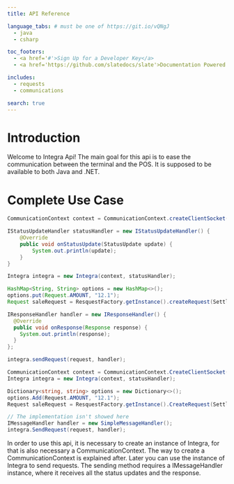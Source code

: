 ```yaml
---
title: API Reference

language_tabs: # must be one of https://git.io/vQNgJ
  - java
  - csharp

toc_footers:
  - <a href='#'>Sign Up for a Developer Key</a>
  - <a href='https://github.com/slatedocs/slate'>Documentation Powered by Slate</a>

includes:   
  - requests
  - communications

search: true
---
```


# Introduction
Welcome to Integra Api! The main goal for this api is to ease the communication between the terminal and the POS.
It is supposed to be available to both Java and .NET.

# Complete Use Case
```java
CommunicationContext context = CommunicationContext.createClientSocket(Datalink.DATALINK, "192.168.61.93", 1234);

IStatusUpdateHandler statusHandler = new IStatusUpdateHandler() {
    @Override
    public void onStatusUpdate(StatusUpdate update) {
        System.out.println(update);
    }
}

Integra integra = new Integra(context, statusHandler);

HashMap<String, String> options = new HashMap<>();
options.put(Request.AMOUNT, "12.1");
Request saleRequest = ResquestFactory.getInstance().createRequest(SettlementType.SALE, options);

IResponseHandler handler = new IResponseHandler() {
  @Override
  public void onResponse(Response response) {
    System.out.println(response);
  }
};

integra.sendRequest(request, handler);
```

```csharp
CommunicationContext context = CommunicationContext.CreateClientSocket(Datalink.DATALINK, "192.168.61.93", 1234);
Integra integra = new Integra(context, statusHandler);

Dictionary<string, string> options = new Dictionary<>();
options.Add(Request.AMOUNT, "12.1");
Request saleRequest = ResquestFactory.getInstance().CreateRequest(SettlementType.SALE, options);

// The implementation isn't showed here
IMessageHandler handler = new SimpleMessageHandler();
integra.SendRequest(request, handler);
```

In order to use this api, it is necessary to create an instance of Integra, for that is also necessary
a CommunicationContext. The way to create a CommunicationContext is explained after.
Later you can use the instance of Integra to send requests. The sending method requires a IMessageHandler instance,
where it receives all the status updates and the response.

